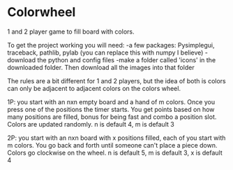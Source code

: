 # Colorwheel
1 and 2 player game to fill board with colors. 

To get the project working you will need:
-a few packages: Pysimplegui, traceback, pathlib, pylab (you can replace this with numpy I believe)
-download the python and config files
-make a folder called 'icons' in the downloaded folder. Then download all the images into that folder

The rules are a bit different for 1 and 2 players, but the idea of both is colors can only be adjacent to adjacent colors on the colors wheel.

1P: you start with an nxn empty board and a hand of m colors. Once you press one of the positions the timer starts.
You get points based on how many positions are filled, bonus for being fast and combo a position slot. Colors are updated randomly.
n is default 4, m is default 3

2P: you start with an nxn board with x positions filled, each of you start with m colors. You go back and forth until someone can't place a piece down. Colors go clockwise on the wheel.
n is default 5, m is default 3, x is default 4
